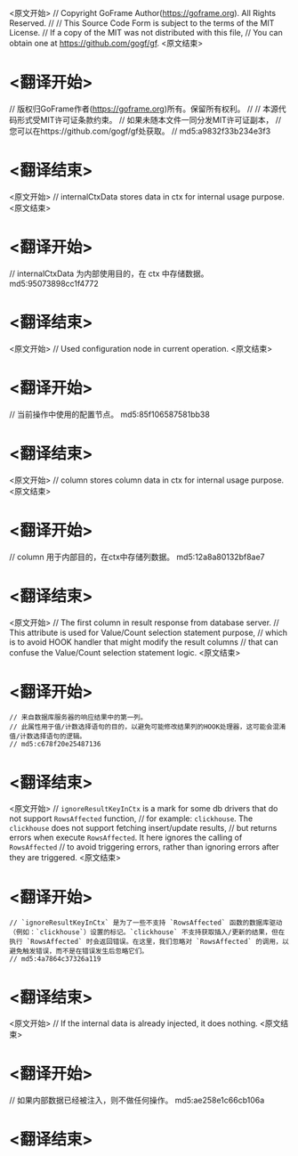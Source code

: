 
<原文开始>
// Copyright GoFrame Author(https://goframe.org). All Rights Reserved.
//
// This Source Code Form is subject to the terms of the MIT License.
// If a copy of the MIT was not distributed with this file,
// You can obtain one at https://github.com/gogf/gf.
<原文结束>

# <翻译开始>
// 版权归GoFrame作者(https://goframe.org)所有。保留所有权利。
//
// 本源代码形式受MIT许可证条款约束。
// 如果未随本文件一同分发MIT许可证副本，
// 您可以在https://github.com/gogf/gf处获取。
// md5:a9832f33b234e3f3
# <翻译结束>


<原文开始>
// internalCtxData stores data in ctx for internal usage purpose.
<原文结束>

# <翻译开始>
// internalCtxData 为内部使用目的，在 ctx 中存储数据。 md5:95073898cc1f4772
# <翻译结束>


<原文开始>
// Used configuration node in current operation.
<原文结束>

# <翻译开始>
// 当前操作中使用的配置节点。 md5:85f106587581bb38
# <翻译结束>


<原文开始>
// column stores column data in ctx for internal usage purpose.
<原文结束>

# <翻译开始>
// column 用于内部目的，在ctx中存储列数据。 md5:12a8a80132bf8ae7
# <翻译结束>


<原文开始>
	// The first column in result response from database server.
	// This attribute is used for Value/Count selection statement purpose,
	// which is to avoid HOOK handler that might modify the result columns
	// that can confuse the Value/Count selection statement logic.
<原文结束>

# <翻译开始>
	// 来自数据库服务器的响应结果中的第一列。
	// 此属性用于值/计数选择语句的目的，以避免可能修改结果列的HOOK处理器，这可能会混淆值/计数选择语句的逻辑。
	// md5:c678f20e25487136
# <翻译结束>


<原文开始>
	// `ignoreResultKeyInCtx` is a mark for some db drivers that do not support `RowsAffected` function,
	// for example: `clickhouse`. The `clickhouse` does not support fetching insert/update results,
	// but returns errors when execute `RowsAffected`. It here ignores the calling of `RowsAffected`
	// to avoid triggering errors, rather than ignoring errors after they are triggered.
<原文结束>

# <翻译开始>
	// `ignoreResultKeyInCtx` 是为了一些不支持 `RowsAffected` 函数的数据库驱动（例如：`clickhouse`）设置的标记。`clickhouse` 不支持获取插入/更新的结果，但在执行 `RowsAffected` 时会返回错误。在这里，我们忽略对 `RowsAffected` 的调用，以避免触发错误，而不是在错误发生后忽略它们。
	// md5:4a7864c37326a119
# <翻译结束>


<原文开始>
// If the internal data is already injected, it does nothing.
<原文结束>

# <翻译开始>
// 如果内部数据已经被注入，则不做任何操作。 md5:ae258e1c66cb106a
# <翻译结束>

